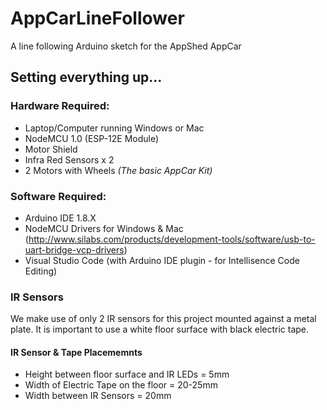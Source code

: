 # AppCarLineFollower
A line following Arduino sketch for the AppShed AppCar 

## Setting everything up... 

### Hardware Required: 
- Laptop/Computer running Windows or Mac
- NodeMCU 1.0 (ESP-12E Module)
- Motor Shield
- Infra Red Sensors x 2
- 2 Motors with Wheels
*(The basic AppCar Kit)*

### Software Required:
- Arduino IDE 1.8.X
- NodeMCU Drivers for Windows & Mac (http://www.silabs.com/products/development-tools/software/usb-to-uart-bridge-vcp-drivers)
- Visual Studio Code (with Arduino IDE plugin - for Intellisence Code Editing)

### IR Sensors
We make use of only 2 IR sensors for this project mounted against a metal plate. It is important to use a white floor surface with black electric tape.  

#### IR Sensor & Tape Placememnts
- Height between floor surface and IR LEDs = 5mm
- Width of Electric Tape on the floor = 20-25mm
- Width between IR Sensors = 20mm